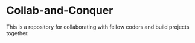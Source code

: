 # Collab-and-Conquer
This is a repository for collaborating with fellow coders and build projects together.
